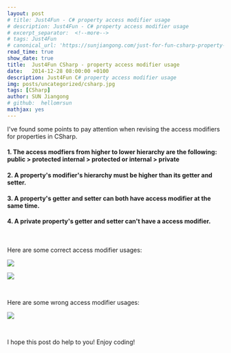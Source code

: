 ```yaml
---
layout: post
# title: Just4Fun - C# property access modifier usage
# description: Just4Fun - C# property access modifier usage
# excerpt_separator:  <!--more-->
# tags: Just4Fun
# canonical_url: 'https://sunjiangong.com/just-for-fun-csharp-property-access-modifier-usage/'
read_time: true
show_date: true
title:  Just4Fun CSharp - property access modifier usage
date:   2014-12-28 08:00:00 +0100
description: Just4Fun C# property access modifier usage
img: posts/uncategorized/csharp.jpg
tags: [CSharp]
author: SUN Jiangong
# github:  hellomrsun
mathjax: yes
---
```



I've found some points to pay attention when revising the access modifiers for properties in CSharp.

#### 1. The access modfiers from higher to lower hierarchy are the following: public > protected internal > protected or internal > private

#### 2. A property's modifier's hierarchy must be higher than its getter and setter.

#### 3. A property's getter and setter can both have access modifier at the same time.

#### 4. A private property's getter and setter can't have a access modifier.


<!--more-->

<br />

Here are some correct access modifier usages:

![](./../../../assets/img/posts/2014-12-28-CsharpAccessModifier/01.png)


![](./../../../assets/img/posts/2014-12-28-CsharpAccessModifier/02.png)

<br />

Here are some wrong access modifier usages:

![](./../../../assets/img/posts/2014-12-28-CsharpAccessModifier/03.png)

<br />

I hope this post do help to you! Enjoy coding!
